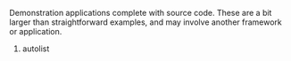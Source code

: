 <properties date="2016-05-11"
SortOrder="1"
/>

Demonstration applications complete with source code.
These are a bit larger than straightforward examples, and may involve another framework or application.

1. autolist
